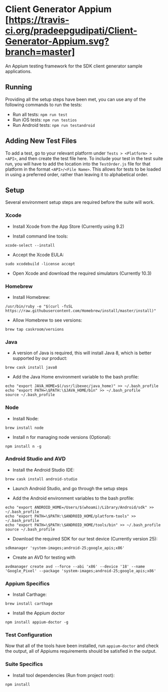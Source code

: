 # Client Generator Appium  [https://travis-ci.org/pradeepgudipati/Client-Generator-Appium.svg?branch=master]
An Appium testing framework for the SDK client generator sample applications.

## Running
Providing all the setup steps have been met, you can use any of the following commands to run the tests:

* Run all tests: `npm run test`
* Run iOS tests: `npm run testios`
* Run Android tests: `npm run testandroid`

## Adding New Test Files
To add a test, go to your relevant platform under `Tests > <Platform> > <API>`, and then create the test file here. To include your test in the test suite run, you will have to add the location into the `TestOrder.js` file for that platform in the format `<API>/<File Name>`. This allows for tests to be loaded in using a preferred order, rather than leaving it to alphabetical order.

## Setup
Several environment setup steps are required before the suite will work.

### Xcode
* Install Xcode from the App Store (Currently using 9.2)

* Install command line tools:
```
xcode-select --install
```

* Accept the Xcode EULA:
```
sudo xcodebuild -license accept
```

* Open Xcode and download the required simulators (Currently 10.3)

### Homebrew
* Install Homebrew:
```
/usr/bin/ruby -e "$(curl -fsSL https://raw.githubusercontent.com/Homebrew/install/master/install)"
```

* Allow Homebrew to see versions:
```
brew tap caskroom/versions
```

### Java
* A version of Java is required, this will install Java 8, which is better supported by our product:
```
brew cask install java8
```

* Add the Java Home environment variable to the bash profile:
```
echo "export JAVA_HOME=$(/usr/libexec/java_home)" >> ~/.bash_profile
echo "export PATH=\$PATH:\$JAVA_HOME/bin" >> ~/.bash_profile
source ~/.bash_profile
```

### Node
* Install Node:
```
brew install node
```

* Install n for managing node versions (Optional):
```
npm install n -g
```

### Android Studio and AVD
* Install the Android Studio IDE:
```
brew cask install android-studio
```

* Launch Android Studio, and go through the setup steps

* Add the Android environment variables to the bash profile:
```
echo "export ANDROID_HOME=/Users/$(whoami)/Library/Android/sdk" >> ~/.bash_profile
echo "export PATH=\$PATH:\$ANDROID_HOME/platform-tools" >> ~/.bash_profile
echo "export PATH=\$PATH:\$ANDROID_HOME/tools/bin" >> ~/.bash_profile
source ~/.bash_profile
```

* Download the required SDK for our test device (Currently version 25):
```
sdkmanager 'system-images;android-25;google_apis;x86'
```

* Create an AVD for testing with
```
avdmanager create avd --force --abi 'x86' --device '18' --name 'Google_Pixel' --package 'system-images;android-25;google_apis;x86'
```

### Appium Specifics
* Install Carthage:
```
brew install carthage
```

* Install the Appium doctor
```
npm install appium-doctor -g
```

### Test Configuration
Now that all of the tools have been installed, run `appium-doctor` and check the output, all of Appiums requirements should be satisfied in the output.

### Suite Specifics
* Install tool dependencies (Run from project root):
```
npm install
```
